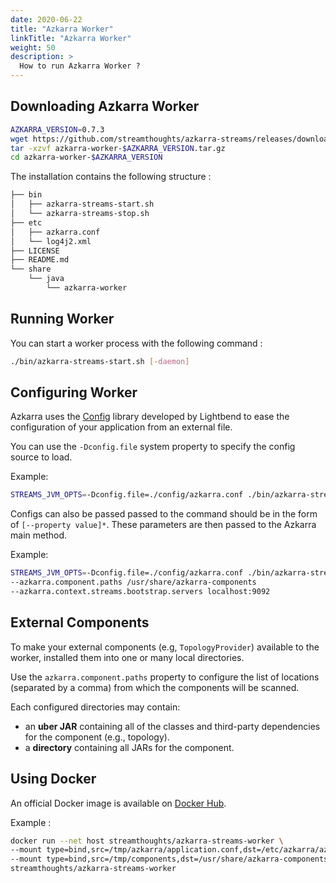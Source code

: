 ```yaml
---
date: 2020-06-22
title: "Azkarra Worker"
linkTitle: "Azkarra Worker"
weight: 50
description: >
  How to run Azkarra Worker ?
---
```


## Downloading Azkarra Worker

```bash
AZKARRA_VERSION=0.7.3
wget https://github.com/streamthoughts/azkarra-streams/releases/download/v$AZKARRA_VERSION/azkarra-worker-$AZKARRA_VERSION.tar.gz -P .
tar -xzvf azkarra-worker-$AZKARRA_VERSION.tar.gz
cd azkarra-worker-$AZKARRA_VERSION
```

The installation contains the following structure : 

```bash
├── bin
│   ├── azkarra-streams-start.sh
│   └── azkarra-streams-stop.sh
├── etc
│   ├── azkarra.conf
│   └── log4j2.xml
├── LICENSE
├── README.md
└── share
    └── java
        └── azkarra-worker

```

## Running Worker

You can start a worker process with the following command : 

```bash
./bin/azkarra-streams-start.sh [-daemon]
```

## Configuring Worker

Azkarra uses the [Config](https://github.com/lightbend/config) library developed by Lightbend to 
ease the configuration of your application from an external file.

You can use the `-Dconfig.file` system property to specify the config source to load.

Example: 
```bash
STREAMS_JVM_OPTS=-Dconfig.file=./config/azkarra.conf ./bin/azkarra-streams-start.sh
```

Configs can also be passed passed to the command should be in the form of `[--property value]*`.
These parameters are then passed to the Azkarra main method.

Example: 

```bash
STREAMS_JVM_OPTS=-Dconfig.file=./config/azkarra.conf ./bin/azkarra-streams-start.sh \
--azkarra.component.paths /usr/share/azkarra-components
--azkarra.context.streams.bootstrap.servers localhost:9092
```

## External Components

To make your external components (e.g, `TopologyProvider`) available to the worker, installed them into one or many local directories.

Use the `azkarra.component.paths` property to configure the list of locations (separated by a comma) 
from which the components will be scanned.

Each configured directories may contain:

* an **uber JAR** containing all of the classes and third-party dependencies for the component (e.g., topology).
* a **directory** containing all JARs for the component.

## Using Docker

An official Docker image is available on [Docker Hub](https://hub.docker.com/r/streamthoughts/azkarra-streams-worker).

Example : 

```bash
docker run --net host streamthoughts/azkarra-streams-worker \
--mount type=bind,src=/tmp/azkarra/application.conf,dst=/etc/azkarra/azkarra.conf \
--mount type=bind,src=/tmp/components,dst=/usr/share/azkarra-components/ \
streamthoughts/azkarra-streams-worker
```